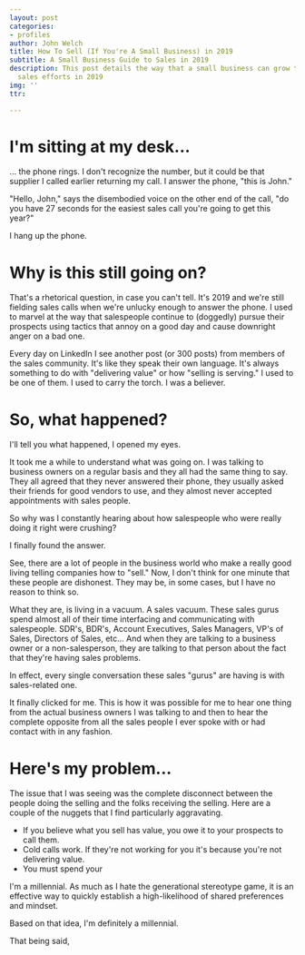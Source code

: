 ```yaml
---
layout: post
categories:
- profiles
author: John Welch
title: How To Sell (If You're A Small Business) in 2019
subtitle: A Small Business Guide to Sales in 2019
description: This post details the way that a small business can grow through effective
  sales efforts in 2019
img: ''
ttr: 

---
```

# I'm sitting at my desk...

... the phone rings. I don't recognize the number, but it could be that supplier I called earlier returning my call. I answer the phone, "this is John."

"Hello, John," says the disembodied voice on the other end of the call, "do you have 27 seconds for the easiest sales call you're going to get this year?"

I hang up the phone.

# Why is this still going on?

That's a rhetorical question, in case you can't tell. It's 2019 and we're still fielding sales calls when we're unlucky enough to answer the phone. I used to marvel at the way that salespeople continue to (doggedly) pursue their prospects using tactics that annoy on a good day and cause downright anger on a bad one.

Every day on LinkedIn I see another post (or 300 posts) from members of the sales community. It's like they speak their own language. It's always something to do with "delivering value" or how "selling is serving." I used to be one of them. I used to carry the torch. I was a believer.

# So, what happened?

I'll tell you what happened, I opened my eyes.

It took me a while to understand what was going on. I was talking to business owners on a regular basis and they all had the same thing to say. They all agreed that they never answered their phone, they usually asked their friends for good vendors to use, and they almost never accepted appointments with sales people.

So why was I constantly hearing about how salespeople who were really doing it right were crushing?

I finally found the answer.

See, there are a lot of people in the business world who make a really good living telling companies how to "sell." Now, I don't think for one minute that these people are dishonest. They may be, in some cases, but I have no reason to think so.

What they are, is living in a vacuum. A sales vacuum. These sales gurus spend almost all of their time interfacing and communicating with salespeople. SDR's, BDR's, Account Executives, Sales Managers, VP's of Sales, Directors of Sales, etc... And when they are talking to a business owner or a non-salesperson, they are talking to that person about the fact that they're having sales problems.

In effect, every single conversation these sales "gurus" are having is with sales-related one.

It finally clicked for me. This is how it was possible for me to hear one thing from the actual business owners I was talking to and then to hear the complete opposite from all the sales people I ever spoke with or had contact with in any fashion.

# Here's my problem...

The issue that I was seeing was the complete disconnect between the people doing the selling and the folks receiving the selling. Here are a couple of the nuggets that I find particularly aggravating.

* If you believe what you sell has value, you owe it to your prospects to call them.
* Cold calls work. If they're not working for you it's because you're not delivering value.
* You must spend your 

I'm a millennial. As much as I hate the generational stereotype game, it is an effective way to quickly establish a high-likelihood of shared preferences and mindset.

Based on that idea, I'm definitely a millennial.

That being said,